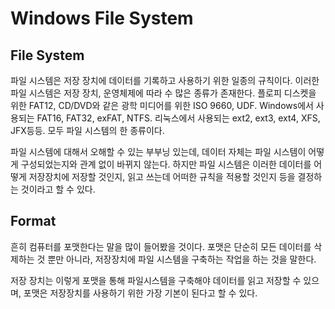# Windows File System

## File System

파일 시스템은 저장 장치에 데이터를 기록하고 사용하기 위한 일종의 규칙이다. 이러한 파일 시스템은 저장 장치, 운영체제에 따라 수 많은 종류가 존재한다. 플로피 디스켓을 위한 FAT12, CD/DVD와 같은 광학 미디어를 위한 ISO 9660, UDF. Windows에서 사용되는 FAT16, FAT32, exFAT, NTFS. 리눅스에서 사용되는 ext2, ext3, ext4, XFS, JFX등등. 모두 파일 시스템의 한 종류이다.

파일 시스템에 대해서 오해할 수 있는 부부닝 있는데, 데이터 자체는 파일 시스템이 어떻게 구성되었는지와 관계 없이 바뀌지 않는다. 하지만 파일 시스템은 이러한 데이터를 어떻게 저장장치에 저장할 것인지, 읽고 쓰는데 어떠한 규칙을 적용할 것인지 등을 결정하는 것이라고 할 수 있다.

## Format

흔히 컴퓨터를 포맷한다는 말을 많이 들어봤을 것이다. 포맷은 단순히 모든 데이터를 삭제하는 것 뿐만 아니라, 저장장치에 파일 시스템을 구축하는 작업을 하는 것을 말한다.

저장 장치는 이렇게 포맷을 통해 파일시스템을 구축해야 데이터를 읽고 저장할 수 있으며, 포맷은 저장장치를 사용하기 위한 가장 기본이 된다고 할 수 있다.
